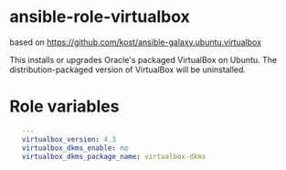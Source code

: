 # ansible-role-virtualbox

based on https://github.com/kost/ansible-galaxy.ubuntu.virtualbox

This installs or upgrades Oracle's packaged VirtualBox on Ubuntu. The distribution-packaged version of VirtualBox will be uninstalled.


# Role variables


```yaml
   ---
   virtualbox_version: 4.3
   virtualbox_dkms_enable: no
   virtualbox_dkms_package_name: virtualbox-dkms
```
